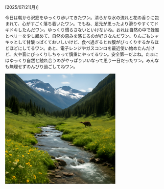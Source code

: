 [2025/07/21(月)]

今日は朝から沢筋をゆっくり歩いてきたワン。清らかな水の流れと花の香りに包まれて、心がすごく落ち着いたワン。でもね、足元が思ったより滑りやすくてドキドキしたんだワン。ゆっくり慣らさないといけないね。おれは自然の中で蜂蜜とベリーを少し舐めて、自然の恵みを感じるのが好きなんだワン。りんごもシャキッとして甘酸っぱくておいしいけど、食べ過ぎるとお腹がびっくりするからほどほどにしてるワン。あと、電子レンジやガスコンロを最近使い始めたんだけど、火や音にびっくりしちゃって慎重にやってるワン。安全第一だよね。たまにはゆっくり自然と触れ合うのがやっぱりいいなって思う一日だったワン。みんなも無理せずのんびり過ごしてねワン。

<img width="360px" src="image.png">